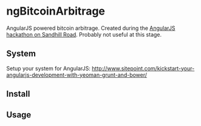 # ngBitcoinArbitrage
AngularJS powered bitcoin arbitrage. Created during the [AngularJS hackathon on Sandhill Road](http://www.meetup.com/AngularJS-Silicon-Valley/events/166270732). Probably not useful at this stage.

## System

Setup your system for AngularJS: http://www.sitepoint.com/kickstart-your-angularjs-development-with-yeoman-grunt-and-bower/

## Install

## Usage

